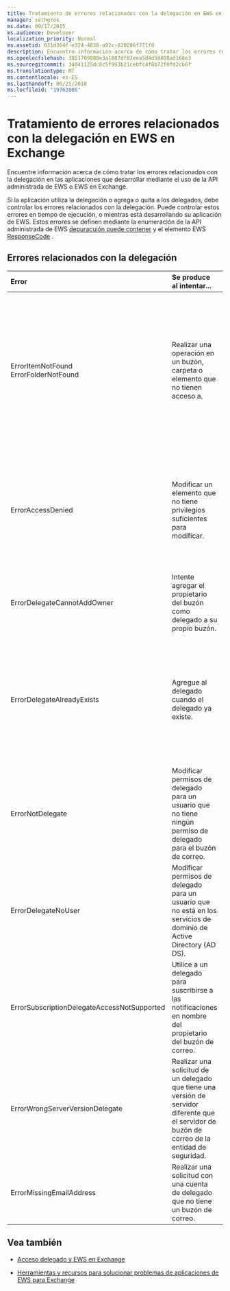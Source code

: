 ```yaml
---
title: Tratamiento de errores relacionados con la delegación en EWS en Exchange
manager: sethgros
ms.date: 09/17/2015
ms.audience: Developer
localization_priority: Normal
ms.assetid: 631d364f-e324-4838-a92c-820286f771f8
description: Encuentre información acerca de cómo tratar los errores relacionados con la delegación en las aplicaciones que desarrollar mediante el uso de la API administrada de EWS o EWS en Exchange.
ms.openlocfilehash: 3851709888e3a1087df02eea5d4d58888ad168e3
ms.sourcegitcommit: 34041125dc8c5f993b21cebfc4f8b72f0fd2cb6f
ms.translationtype: MT
ms.contentlocale: es-ES
ms.lasthandoff: 06/25/2018
ms.locfileid: "19763006"
---
```

# <a name="handling-delegation-related-errors-in-ews-in-exchange"></a>Tratamiento de errores relacionados con la delegación en EWS en Exchange

Encuentre información acerca de cómo tratar los errores relacionados con la delegación en las aplicaciones que desarrollar mediante el uso de la API administrada de EWS o EWS en Exchange.
  
Si la aplicación utiliza la delegación o agrega o quita a los delegados, debe controlar los errores relacionados con la delegación. Puede controlar estos errores en tiempo de ejecución, o mientras está desarrollando su aplicación de EWS. Estos errores se definen mediante la enumeración de la API administrada de EWS [depuracuión puede contener](http://msdn.microsoft.com/EN-US/library/microsoft.exchange.webservices.data.serviceerror%28v=exchg.80%29.aspx) y el elemento EWS [ResponseCode](http://msdn.microsoft.com/library/4b84d670-74c9-4d6d-84e7-f0a9f76f0d93%28Office.15%29.aspx) . 
  
## <a name="delegation-related-errors"></a>Errores relacionados con la delegación

|**Error**|**Se produce al intentar...**|**Controlarla por...**|
|:-----|:-----|:-----|
|ErrorItemNotFound  <br/> ErrorFolderNotFound  <br/> |Realizar una operación en un buzón, carpeta o elemento que no tienen acceso a.  <br/> |Actualización de los permisos del delegado para que puedan tener acceso a la carpeta o elemento llamando el método de la API administrada de EWS [UpdateDelegates](http://msdn.microsoft.com/EN-US/library/microsoft.exchange.webservices.data.exchangeservice.updatedelegates%28v=exchg.80%29.aspx) o la operación de EWS [UpdateDelegate](http://msdn.microsoft.com/library/03f618ac-ad1a-4772-9b81-c5bb0f12d6ab%28Office.15%29.aspx) y, a continuación, volver a intentar la solicitud.  <br/> |
|ErrorAccessDenied  <br/> |Modificar un elemento que no tiene privilegios suficientes para modificar.  <br/> |Actualizar los permisos de delegado llamando el método de la API administrada de EWS **UpdateDelegate** o la operación de EWS **UpdateDelegate** y, a continuación, volver a intentar la solicitud.  <br/> |
|ErrorDelegateCannotAddOwner  <br/> |Intente agregar el propietario del buzón como delegado a su propio buzón.  <br/> |[Adición de un usuario diferente como delegado](how-to-add-and-remove-delegates-by-using-ews-in-exchange.md), no el propietario del buzón.  <br/> |
|ErrorDelegateAlreadyExists  <br/> |Agregue al delegado cuando el delegado ya existe.  <br/> |No hace nada, porque ya existe el delegado para el propietario del buzón. O bien, si está intentando cambiar los permisos de un delegado existente, a continuación, use el método **UpdateDelegates** o la operación **UpdateDelegate** .  <br/> |
|ErrorNotDelegate  <br/> |Modificar permisos de delegado para un usuario que no tiene ningún permiso de delegado para el buzón de correo.  <br/> |[Agregar el usuario como un delegado](how-to-add-and-remove-delegates-by-using-ews-in-exchange.md) para el buzón de correo antes de intentar actualizar o quitar sus permisos.  <br/> |
|ErrorDelegateNoUser  <br/> |Modificar permisos de delegado para un usuario que no está en los servicios de dominio de Active Directory (AD DS).  <br/> |Crear el usuario en AD DS o corregir la información de delegado en la solicitud.  <br/> |
|ErrorSubscriptionDelegateAccessNotSupported  <br/> |Utilice a un delegado para suscribirse a las notificaciones en nombre del propietario del buzón de correo.  <br/> |Suscribirse a notificaciones como propietario del buzón.  <br/> |
|ErrorWrongServerVersionDelegate  <br/> |Realizar una solicitud de un delegado que tiene una versión de servidor diferente que el servidor de buzón de correo de la entidad de seguridad.  <br/> |Uso de un delegado o adición de un delegado cuyo buzón de correo tiene la misma versión de servidor que el propietario del buzón.  <br/> |
|ErrorMissingEmailAddress  <br/> |Realizar una solicitud con una cuenta de delegado que no tiene un buzón de correo.  <br/> |Adición de un buzón de correo a la cuenta del delegado.  <br/> |
   
## <a name="see-also"></a>Vea también


- [Acceso delegado y EWS en Exchange](delegate-access-and-ews-in-exchange.md)
    
- [Herramientas y recursos para solucionar problemas de aplicaciones de EWS para Exchange](tools-and-resources-for-troubleshooting-ews-applications-for-exchange.md)
    

